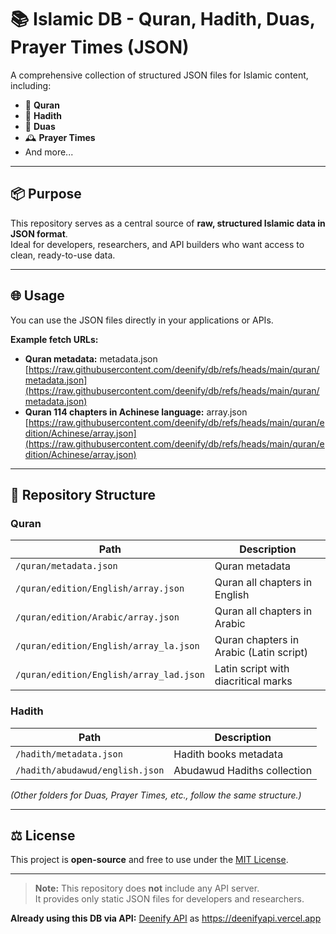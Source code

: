# 📚 Islamic DB - Quran, Hadith, Duas, Prayer Times (JSON)

A comprehensive collection of structured JSON files for Islamic content, including:

- 🕋 **Quran**
- 📜 **Hadith**
- 🤲 **Duas**
- 🕰️ **Prayer Times**
- And more...

---

## 📦 Purpose

This repository serves as a central source of **raw, structured Islamic data in JSON format**.  
Ideal for developers, researchers, and API builders who want access to clean, ready-to-use data.

---

## 🌐 Usage

You can use the JSON files directly in your applications or APIs.  

**Example fetch URLs:**

- **Quran metadata:** 
metadata.json
[https://raw.githubusercontent.com/deenify/db/refs/heads/main/quran/metadata.json](https://raw.githubusercontent.com/deenify/db/refs/heads/main/quran/metadata.json)  
- **Quran 114 chapters in Achinese language:** 
array.json 
[https://raw.githubusercontent.com/deenify/db/refs/heads/main/quran/edition/Achinese/array.json](https://raw.githubusercontent.com/deenify/db/refs/heads/main/quran/edition/Achinese/array.json)  

---

## 📁 Repository Structure

### Quran

| Path                                | Description                              |
|------------------------------------|------------------------------------------|
| `/quran/metadata.json`             | Quran metadata                            |
| `/quran/edition/English/array.json`| Quran all chapters in English             |
| `/quran/edition/Arabic/array.json` | Quran all chapters in Arabic              |
| `/quran/edition/English/array_la.json`  | Quran chapters in Arabic (Latin script)|
| `/quran/edition/English/array_lad.json` | Latin script with diacritical marks     |

### Hadith

| Path              | Description             |
|------------------|-------------------------|
| `/hadith/metadata.json` | Hadith books metadata |
| `/hadith/abudawud/english.json` |  Abudawud Hadiths collection |

*(Other folders for Duas, Prayer Times, etc., follow the same structure.)*

---

## ⚖️ License

This project is **open-source** and free to use under the [MIT License](LICENSE).

---

> **Note:** This repository does **not** include any API server.  
> It provides only static JSON files for developers and researchers.


**Already using this DB via API:** [Deenify API](https://deenifyapi.vercel.app) as https://deenifyapi.vercel.app
